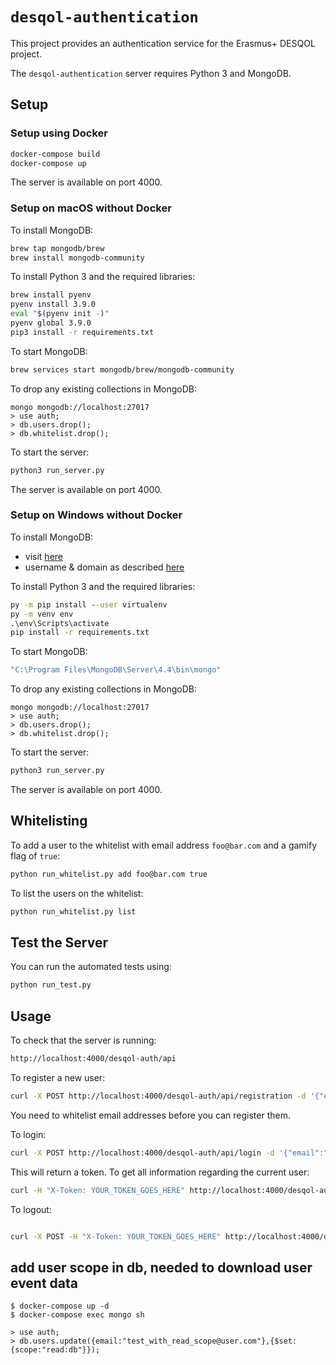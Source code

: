 # `desqol-authentication`

This project provides an authentication service for the Erasmus+
DESQOL project.

The `desqol-authentication` server requires Python 3 and MongoDB.

## Setup

### Setup using Docker

```sh
docker-compose build
docker-compose up
```

The server is available on port 4000.

### Setup on macOS without Docker

To install MongoDB:

```sh
brew tap mongodb/brew
brew install mongodb-community
```

To install Python 3 and the required libraries:

```sh
brew install pyenv
pyenv install 3.9.0
eval "$(pyenv init -)"
pyenv global 3.9.0
pip3 install -r requirements.txt
```

To start MongoDB:

```sh
brew services start mongodb/brew/mongodb-community
```

To drop any existing collections in MongoDB:

```
mongo mongodb://localhost:27017
> use auth;
> db.users.drop();
> db.whitelist.drop();
```

To start the server:

```sh
python3 run_server.py
```

The server is available on port 4000.

### Setup on Windows without Docker

To install MongoDB:

* visit [here](https://www.mongodb.com/try/download/community?tck=docs_server)
* username & domain as described [here](https://stackoverflow.com/questions/52092528/mongodb-community-error-when-installing-service-as-local-or-domain-user)


To install Python 3 and the required libraries:

```cmd
py -m pip install --user virtualenv
py -m venv env
.\env\Scripts\activate
pip install -r requirements.txt
```

To start MongoDB:

```sh
"C:\Program Files\MongoDB\Server\4.4\bin\mongo"
```

To drop any existing collections in MongoDB:

```
mongo mongodb://localhost:27017
> use auth;
> db.users.drop();
> db.whitelist.drop();
```

To start the server:

```sh
python3 run_server.py
```

The server is available on port 4000.

## Whitelisting

To add a user to the whitelist with email address `foo@bar.com` and a gamify flag of `true`:

```sh
python run_whitelist.py add foo@bar.com true
```

To list the users on the whitelist:

```sh
python run_whitelist.py list
```

## Test the Server

You can run the automated tests using:

```sh
python run_test.py
```

## Usage

To check that the server is running:

```sh
http://localhost:4000/desqol-auth/api

```

To register a new user:

```sh
curl -X POST http://localhost:4000/desqol-auth/api/registration -d '{"email":"foo@bar.com", "password":"pass", "displayName":"Mr. Foo Bar"}'

```

You need to whitelist email addresses before you can register them.

To login:

```sh
curl -X POST http://localhost:4000/desqol-auth/api/login -d '{"email":"foo@bar.com", "password":"pass"}'

```

This will return a token. To get all information regarding the current user:

```sh
curl -H "X-Token: YOUR_TOKEN_GOES_HERE" http://localhost:4000/desqol-auth/api/user

```

To logout:

```sh

curl -X POST -H "X-Token: YOUR_TOKEN_GOES_HERE" http://localhost:4000/desqol-auth/api/logout

```

## add user scope in db, needed to download user event data

```
$ docker-compose up -d
$ docker-compose exec mongo sh

```

```
> use auth;
> db.users.update({email:"test_with_read_scope@user.com"},{$set:{scope:"read:db"}});

```
